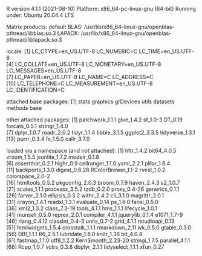 R version 4.1.1 (2021-08-10)
Platform: x86_64-pc-linux-gnu (64-bit)
Running under: Ubuntu 20.04.4 LTS

Matrix products: default
BLAS:   /usr/lib/x86_64-linux-gnu/openblas-pthread/libblas.so.3
LAPACK: /usr/lib/x86_64-linux-gnu/openblas-pthread/liblapack.so.3

locale:
 [1] LC_CTYPE=en_US.UTF-8       LC_NUMERIC=C               LC_TIME=en_US.UTF-8       
 [4] LC_COLLATE=en_US.UTF-8     LC_MONETARY=en_US.UTF-8    LC_MESSAGES=en_US.UTF-8   
 [7] LC_PAPER=en_US.UTF-8       LC_NAME=C                  LC_ADDRESS=C              
[10] LC_TELEPHONE=C             LC_MEASUREMENT=en_US.UTF-8 LC_IDENTIFICATION=C       

attached base packages:
[1] stats     graphics  grDevices utils     datasets  methods   base     

other attached packages:
 [1] patchwork_1.1.1 glue_1.4.2      sf_1.0-3        DT_0.19         forcats_0.5.1   stringr_1.4.0  
 [7] dplyr_1.0.7     readr_2.0.2     tidyr_1.1.4     tibble_3.1.5    ggplot2_3.3.5   tidyverse_1.3.1
[13] purrr_0.3.4     fs_1.5.0        callr_3.7.0    

loaded via a namespace (and not attached):
 [1] httr_1.4.2         bit64_4.0.5        vroom_1.5.5        jsonlite_1.7.2     modelr_0.1.8      
 [6] assertthat_0.2.1   highr_0.9          cellranger_1.1.0   yaml_2.2.1         pillar_1.6.4      
[11] backports_1.3.0    digest_0.6.28      RColorBrewer_1.1-2 rvest_1.0.2        colorspace_2.0-2  
[16] htmltools_0.5.2    pkgconfig_2.0.3    broom_0.7.9        haven_2.4.3        s2_1.0.7          
[21] scales_1.1.1       processx_3.5.2     tzdb_0.2.0         proxy_0.4-26       generics_0.1.1    
[26] farver_2.1.0       ellipsis_0.3.2     withr_2.4.2        cli_3.1.0          magrittr_2.0.1    
[31] crayon_1.4.1       readxl_1.3.1       evaluate_0.14      ps_1.6.0           fansi_0.5.0       
[36] xml2_1.3.2         class_7.3-19       tools_4.1.1        hms_1.1.1          lifecycle_1.0.1   
[41] munsell_0.5.0      reprex_2.0.1       compiler_4.1.1     jquerylib_0.1.4    e1071_1.7-9       
[46] rlang_0.4.12       classInt_0.4-3     units_0.7-2        grid_4.1.1         rstudioapi_0.13   
[51] htmlwidgets_1.5.4  crosstalk_1.1.1    rmarkdown_2.11     wk_0.5.0           gtable_0.3.0      
[56] DBI_1.1.1          R6_2.5.1           lubridate_1.8.0    knitr_1.36         bit_4.0.4         
[61] fastmap_1.1.0      utf8_1.2.2         KernSmooth_2.23-20 stringi_1.7.5      parallel_4.1.1    
[66] Rcpp_1.0.7         vctrs_0.3.8        dbplyr_2.1.1       tidyselect_1.1.1   xfun_0.27         
